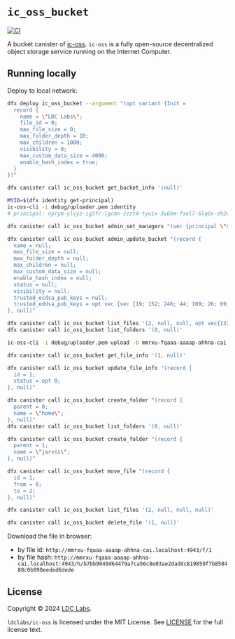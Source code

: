 # `ic_oss_bucket`

[![CI](https://github.com/ldclabs/ic-oss/actions/workflows/ci.yml/badge.svg)](https://github.com/ldclabs/ic-oss/actions/workflows/ci.yml)

A bucket canister of [ic-oss](https://github.com/ldclabs/ic-oss).
`ic-oss` is a fully open-source decentralized object storage service running on the Internet Computer.

## Running locally

Deploy to local network:
```bash
dfx deploy ic_oss_bucket --argument "(opt variant {Init =
  record {
    name = \"LDC Labs\";
    file_id = 0;
    max_file_size = 0;
    max_folder_depth = 10;
    max_children = 1000;
    visibility = 0;
    max_custom_data_size = 4096;
    enable_hash_index = true;
  }
})"

dfx canister call ic_oss_bucket get_bucket_info '(null)'

MYID=$(dfx identity get-principal)
ic-oss-cli -i debug/uploader.pem identity
# principal: nprym-ylvyz-ig3fr-lgcmn-zzzt4-tyuix-3v6bm-fsel7-6lq6x-zh2w7-zqe

dfx canister call ic_oss_bucket admin_set_managers "(vec {principal \"$MYID\"; principal \"nprym-ylvyz-ig3fr-lgcmn-zzzt4-tyuix-3v6bm-fsel7-6lq6x-zh2w7-zqe\"})"

dfx canister call ic_oss_bucket admin_update_bucket "(record {
  name = null;
  max_file_size = null;
  max_folder_depth = null;
  max_children = null;
  max_custom_data_size = null;
  enable_hash_index = null;
  status = null;
  visibility = null;
  trusted_ecdsa_pub_keys = null;
  trusted_eddsa_pub_keys = opt vec {vec {19; 152; 246; 44; 109; 26; 69; 124; 81; 186; 106; 75; 95; 61; 189; 47; 105; 252; 169; 50; 22; 33; 141; 200; 153; 126; 65; 107; 209; 125; 147; 202}};
}, null)"

dfx canister call ic_oss_bucket list_files '(2, null, null, opt vec{132; 67; 161; 1; 39; 160; 88; 142; 166; 2; 120; 63; 122; 55; 119; 106; 112; 45; 118; 54; 102; 101; 51; 45; 107; 107; 115; 117; 53; 45; 50; 54; 102; 54; 52; 45; 100; 101; 100; 116; 119; 45; 106; 55; 110; 100; 106; 45; 53; 55; 111; 110; 120; 45; 113; 103; 97; 54; 99; 45; 101; 116; 53; 101; 51; 45; 110; 106; 120; 53; 51; 45; 116; 97; 101; 3; 120; 27; 109; 109; 114; 120; 117; 45; 102; 113; 97; 97; 97; 45; 97; 97; 97; 97; 112; 45; 97; 104; 104; 110; 97; 45; 99; 97; 105; 4; 26; 102; 143; 124; 240; 5; 26; 102; 143; 110; 224; 6; 26; 102; 143; 110; 224; 9; 120; 24; 70; 111; 108; 100; 101; 114; 46; 42; 58; 49; 32; 66; 117; 99; 107; 101; 116; 46; 82; 101; 97; 100; 46; 42; 88; 64; 210; 38; 140; 40; 73; 180; 152; 145; 49; 12; 114; 27; 202; 202; 177; 163; 235; 140; 234; 54; 118; 79; 125; 78; 80; 204; 34; 220; 129; 8; 77; 2; 199; 210; 196; 189; 235; 130; 159; 138; 88; 162; 111; 191; 48; 61; 174; 99; 187; 110; 150; 149; 191; 43; 253; 25; 38; 53; 226; 80; 52; 158; 193; 7})'
dfx canister call ic_oss_bucket list_folders '(0, null)'

ic-oss-cli -i debug/uploader.pem upload -b mmrxu-fqaaa-aaaap-ahhna-cai --file README.md

dfx canister call ic_oss_bucket get_file_info '(1, null)'

dfx canister call ic_oss_bucket update_file_info "(record {
  id = 1;
  status = opt 0;
}, null)"

dfx canister call ic_oss_bucket create_folder "(record {
  parent = 0;
  name = \"home\";
}, null)"
dfx canister call ic_oss_bucket list_folders '(0, null)'

dfx canister call ic_oss_bucket create_folder "(record {
  parent = 1;
  name = \"jarvis\";
}, null)"

dfx canister call ic_oss_bucket move_file "(record {
  id = 1;
  from = 0;
  to = 2;
}, null)"

dfx canister call ic_oss_bucket list_files '(2, null, null, null)'

dfx canister call ic_oss_bucket delete_file '(1, null)'
```

Download the file in browser:
- by file id: `http://mmrxu-fqaaa-aaaap-ahhna-cai.localhost:4943/f/1`
- by file hash:  `http://mmrxu-fqaaa-aaaap-ahhna-cai.localhost:4943/h/b7bb9040d64479a7ca56c8e03ae2daddc819859f7b858488c0b998eeded6dede`


## License
Copyright © 2024 [LDC Labs](https://github.com/ldclabs).

`ldclabs/ic-oss` is licensed under the MIT License. See [LICENSE](LICENSE) for the full license text.